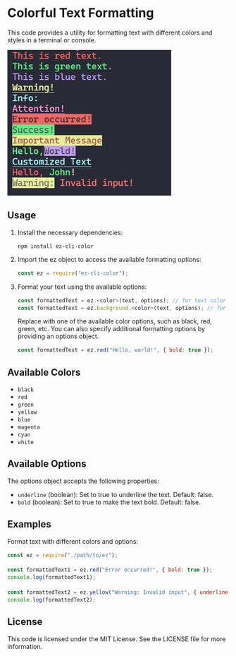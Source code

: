 # Colorful Text Formatting

This code provides a utility for formatting text with different colors and styles in a terminal or console.

![example](example.JPG)

## Usage

1. Install the necessary dependencies:

   ```shell
   npm install ez-cli-color
   ```

2. Import the ez object to access the available formatting options:
   ```js
   const ez = require("ez-cli-color");
   ```
3. Format your text using the available options:
   ```javascript
   const formattedText = ez.<color>(text, options); // for text color
   const formattedText = ez.background.<color>(text, options); // for background color
   ```
   Replace <color> with one of the available color options, such as black, red, green, etc. You can also specify additional formatting options by providing an options object.
   ```js
   const formattedText = ez.red("Hello, world!", { bold: true });
   ```

## Available Colors

- `black`
- `red`
- `green`
- `yellow`
- `blue`
- `magenta`
- `cyan`
- `white`

## Available Options

The options object accepts the following properties:

- `underline` (boolean): Set to true to underline the text. Default: false.
- `bold` (boolean): Set to true to make the text bold. Default: false.

## Examples

Format text with different colors and options:

```js
const ez = require("./path/to/ez");

const formattedText1 = ez.red("Error occurred!", { bold: true });
console.log(formattedText1);

const formattedText2 = ez.yellow("Warning: Invalid input", { underline: true });
console.log(formattedText2);
```

## License

This code is licensed under the MIT License. See the LICENSE file for more information.
